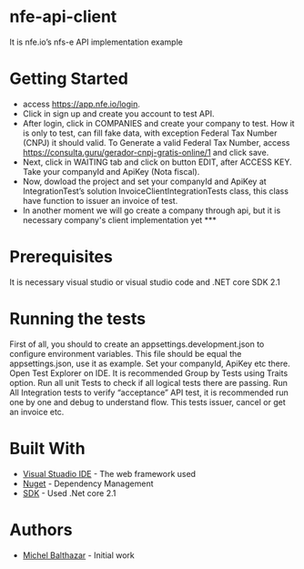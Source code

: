 # nfe-api-client
It is nfe.io’s nfs-e API implementation example
# Getting Started
* access https://app.nfe.io/login.
*	Click in sign up and create you account to test API.
*	After login, click in COMPANIES and create your company to test. How it is only to test, can fill fake data, with exception Federal Tax Number (CNPJ) it should valid. To Generate a valid Federal Tax Number, access https://consulta.guru/gerador-cnpj-gratis-online/1 and click save.
*	Next, click in WAITING tab and click on button EDIT, after ACCESS KEY. Take your companyId and ApiKey (Nota fiscal). 
*	Now, dowload the project and set your companyId and ApiKey at IntegrationTest’s solution InvoiceClientIntegrationTests class, this class have function to issuer an invoice of test. 
* In another moment we will go create a company through api, but it is necessary company's client implementation yet ***
# Prerequisites
It is necessary visual studio or visual studio code and .NET core SDK 2.1
# Running the tests
First of all, you should to create an appsettings.development.json to configure environment variables. This file should be equal the appsettings.json, use it as example. Set your companyId, ApiKey etc there.
Open Test Explorer on IDE. It is recommended Group by Tests using Traits option.
Run all unit Tests to check if all logical tests there are passing.
Run All Integration tests to verify “acceptance” API test, it is recommended run one by one and debug to understand flow. This tests issuer, cancel or get an invoice etc.
# Built With
*	[Visual Stuadio IDE](https://visualstudio.microsoft.com/downloads/) - The web framework used
*	[Nuget](https://www.nuget.org/) - Dependency Management
*	[SDK](https://www.microsoft.com/net/download/windows) - Used .Net core 2.1
# Authors
*	[Michel Balthazar](https://github.com/michelbalthazar) - Initial work
